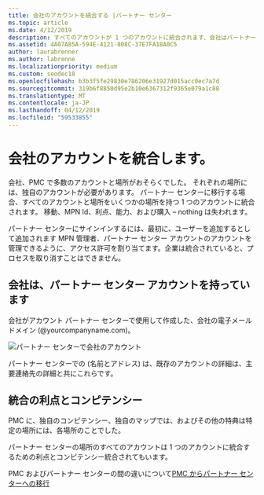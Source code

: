 ```yaml
---
title: 会社のアカウントを統合する |パートナー センター
ms.topic: article
ms.date: 4/12/2019
description: すべてのアカウントが 1 つのアカウントに統合されます、会社はパートナー センターに移動したとき
ms.assetid: 4A07A85A-594E-4121-808C-37E7FA18A0C5
author: laurabrenner
ms.author: labrenne
ms.localizationpriority: medium
ms.custom: seodec18
ms.openlocfilehash: b3b3f5fe29830e786206e31927d015acc0ec7a7d
ms.sourcegitcommit: 319b6f8850d95e2b10e6367312f9365e079a1c88
ms.translationtype: MT
ms.contentlocale: ja-JP
ms.lasthandoff: 04/12/2019
ms.locfileid: "59533855"
---
```

# <a name="consolidate-your-company-accounts"></a>会社のアカウントを統合します。

会社、PMC で多数のアカウントと場所がおそらくでした。 それぞれの場所には、独自のアカウントが必要があります。 パートナー センターに移行する場合、すべてのアカウントと場所をいくつかの場所を持つ 1 つのアカウントに統合されます。 移動、MPN Id、利点、能力、および購入 – nothing は失われます。 

パートナー センターにサインインするには、最初に、ユーザーを追加するとして追加されます MPN 管理者、パートナー センター アカウントのアカウントを管理できるように、アクセス許可を割り当てます。企業は統合されていると、プロセスを取り消すことはできません。

## <a name="your-company-already-has-an-account-in-partner-center"></a>会社は、パートナー センター アカウントを持っています

会社がアカウント パートナー センターで使用して作成した、会社の電子メール ドメイン (@yourcompanyname.com)。

![パートナー センターで会社のアカウント](images/company1.png)

パートナー センターでの (名前とアドレス) は、既存のアカウントの詳細は、主要連絡先の詳細と共にこれらです。 

## <a name="consolidating-your-benefits-and-competencies"></a>統合の利点とコンピテンシー

PMC に、独自のコンピテンシー、独自のマップでは、およびその他の特典は特定の場所には、各場所のことでした。

パートナー センターの場所のすべてのアカウントは 1 つのアカウントに統合するための利点とコンピテンシー統合されてもいます。 

PMC およびパートナー センターの間の違いについて[PMC からパートナー センターへの移行](pmc-pc-map.md)